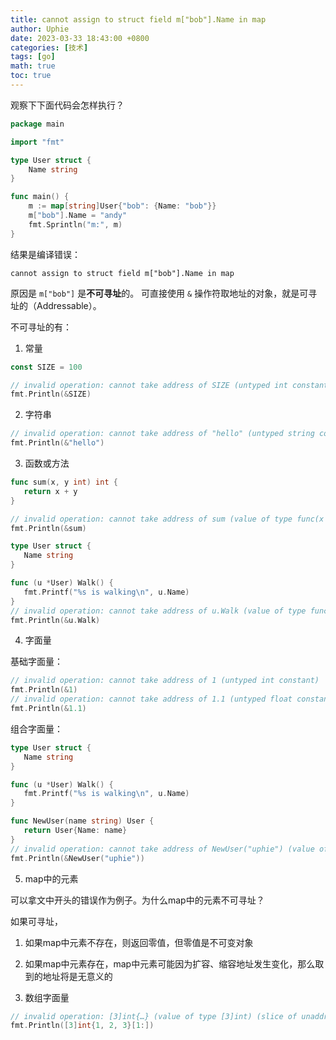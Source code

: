 ```yaml
---
title: cannot assign to struct field m["bob"].Name in map
author: Uphie
date: 2023-03-33 18:43:00 +0800
categories: [技术]
tags: [go]
math: true
toc: true
---
```


观察下下面代码会怎样执行？
```go
package main

import "fmt"

type User struct {
	Name string
}

func main() {
	m := map[string]User{"bob": {Name: "bob"}}
	m["bob"].Name = "andy"
	fmt.Sprintln("m:", m)
}
```
结果是编译错误：
```
cannot assign to struct field m["bob"].Name in map
```

原因是 `m["bob"]` 是**不可寻址**的。 可直接使用 `&` 操作符取地址的对象，就是可寻址的（Addressable）。

不可寻址的有：

 1. 常量

 ```go
 const SIZE = 100

// invalid operation: cannot take address of SIZE (untyped int constant 100)
fmt.Println(&SIZE)
 ```

 2. 字符串
 ```go
 // invalid operation: cannot take address of "hello" (untyped string constant)
fmt.Println(&"hello")
 ```

 3. 函数或方法
 ```go
func sum(x, y int) int {
	return x + y
}

// invalid operation: cannot take address of sum (value of type func(x int, y int) int)
fmt.Println(&sum)

type User struct {
	Name string
}

func (u *User) Walk() {
	fmt.Printf("%s is walking\n", u.Name)
}
// invalid operation: cannot take address of u.Walk (value of type func())
fmt.Println(&u.Walk)
 ```

 4. 字面量

基础字面量：
 ```go
// invalid operation: cannot take address of 1 (untyped int constant)
fmt.Println(&1)
// invalid operation: cannot take address of 1.1 (untyped float constant)
fmt.Println(&1.1)
 ```

组合字面量：
 ```go
 type User struct {
	Name string
}

func (u *User) Walk() {
	fmt.Printf("%s is walking\n", u.Name)
}

func NewUser(name string) User {
	return User{Name: name}
}
// invalid operation: cannot take address of NewUser("uphie") (value of type User)
fmt.Println(&NewUser("uphie"))
```

5. map中的元素

可以拿文中开头的错误作为例子。为什么map中的元素不可寻址？

如果可寻址，
1. 如果map中元素不存在，则返回零值，但零值是不可变对象
2. 如果map中元素存在，map中元素可能因为扩容、缩容地址发生变化，那么取到的地址将是无意义的

6. 数组字面量

```go
// invalid operation: [3]int{…} (value of type [3]int) (slice of unaddressable value)
fmt.Println([3]int{1, 2, 3}[1:])
```
